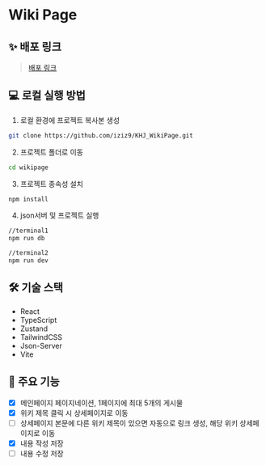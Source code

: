 # Wiki Page

## ✨ 배포 링크

> [배포 링크](https://)

## 💻 로컬 실행 방법

1. 로컬 환경에 프로젝트 복사본 생성

```bash
git clone https://github.com/iziz9/KHJ_WikiPage.git
```

2. 프로젝트 폴더로 이동

```bash
cd wikipage
```

3. 프로젝트 종속성 설치

```bash
npm install
```

4. json서버 및 프로젝트 실행

```bash
//terminal1
npm run db

//terminal2
npm run dev
```

## 🛠️ 기술 스택

- React
- TypeScript
- Zustand
- TailwindCSS
- Json-Server
- Vite

## 🔧 주요 기능

- [x] 메인페이지 페이지네이션, 1페이지에 최대 5개의 게시물
- [x] 위키 제목 클릭 시 상세페이지로 이동
- [ ] 상세페이지 본문에 다른 위키 제목이 있으면 자동으로 링크 생성, 해당 위키 상세페이지로 이동
- [x] 내용 작성 저장
- [ ] 내용 수정 저장
